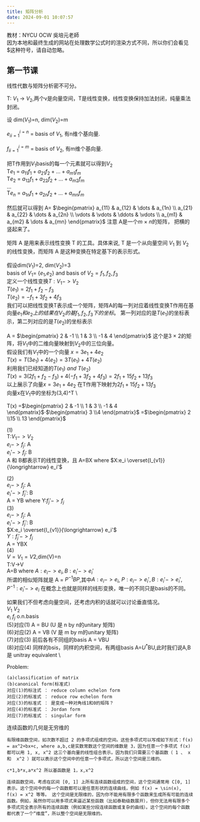 ```yaml
---
title: 矩阵分析
date: 2024-09-01 10:07:57
---
```


教材：NYCU OCW 吳培元老師 \
因为本地和最终生成的网站在处理数学公式时的渲染方式不同，所以你们会看见$这种符号，请自动忽略。 
 
 ## 第一节课

线性代数与矩阵分析密不可分。

T: $V_1$ -> $V_2$,两个v是向量空间，T是线性变换，线性变换保持加法封闭，纯量乘法封闭。

设 dim($V_1$)=n, dim($V_2$)=m

${e_i}_{i=1}^{i=n}$ = basis of $V_1$, 有n维个基向量. \
 \
${f_i}_{i=1}^{i=m}$ = basis of $V_2$, 有m维个基向量. \
 \
把T作用到$V_1$basis的每一个元素就可以得到$V_2$  \
T$e_1$ = $a_{11}f_1+a_{21}f_2+\dots+a_{m1}f_m$ \
T$e_2$ = $a_{12}f_1+a_{22}f_2+\dots+a_{m2}f_m$ \
$\dots$ \
T$e_n$ = $a_{1n}f_1+a_{2n}f_2+\dots+a_{mn}f_m$ \
 \
然后就可以得到 A= $\begin{pmatrix}
a_{11} & a_{12} & \dots & a_{1n} \\
a_{21} & a_{22} & \dots & a_{2n} \\
\vdots & \vdots & \ddots & \vdots \\
a_{m1} & a_{m2} & \dots & a_{mn}
\end{pmatrix}$   注意 A是一个$m$ $\times$ $n$的矩阵， 把横的竖起来了。
 \
 \
 矩阵  A  是用来表示线性变换  T  的工具。具体来说, T  是一个从向量空间  $V_1$  到  $V_2$  的线性变换，而矩阵  A  是这种变换在特定基下的表示形式。 \
  \
假设dim($V_1$)=2, dim($V_2$)=3 \
basis of $V_1$= {$e_1$,$e_2$} and basis of $V_2 = {f_1,f_2,f_3}$ \
定义一个线性变换$T:V_1 -> V_2$ \
$T(e_1) =2f_1+f_2-f_3$ \
$T(e_2) =-f_1+3f_2+4f_3$ \
我们可以把线性变换T表示成一个矩阵，矩阵A的每一列对应着线性变换T作用在基向量$e_1和e_2上的结果在V_2的基f_1,f_2,f_3下的坐标$。 第一列对应的是$T(e_1)$的坐标表示，第二列对应的是$T(e_2)$的坐标表示 \
 \
A = $\begin{pmatrix}
2 & -1 \\
1 & 3 \\
-1 & 4
\end{pmatrix}$ 
这个是3 $\times$ 2的矩阵，将$V_1$中的二维向量映射到$V_2$中的三位向量。 \
假设我们有$V_1$中的一个向量 $x=3e_1+4e_2$ \
$T(x)= T(3e_1)+4(e_2)=3T(e_1)+4T(e_2)$ \
利用我们已经知道的$T(e_1)\ and\ T(e_2)$ \
$T(x) = 3(2f_1+f_2-f_3)+4(-f_1+3f_2+4f_3) = 2f_1+15f_2+13f_3$ \
以上展示了向量$x=3e_1+4e_2$ 在T作用下映射为$2f_1+15f_2+13f_3$ \
向量x在$V_1$中的坐标为(3,4)^T \

T(x) =$\begin{pmatrix}
2 & -1 \\
1 & 3 \\
-1 & 4
\end{pmatrix}$$\cdot$$\begin{pmatrix} 3 \\4 \end{pmatrix}$ =$\begin{pmatrix} 2 \\15 \\ 13 \end{pmatrix}$ 

(1)                
T:$V_1 -> V_2$ \
$e_i -> f_j$: A \
$e_i' -> f_j$: B \
A 和 B都表示T的线性变换，且 A=BX where $X:e_i \overset{I_{v1}}{\longrightarrow} e_i'$ 

(2) \
$e_i -> f_j$: A \
$e_i' -> f_j'$: B \
A = YB where Y:$f_j'->f_j$ \
(3) \
$e_i -> f_j$: A \
$e_i' -> f_j'$: B \
$X:e_i \overset{I_{v1}}{\longrightarrow} e_i'$  \
$Y:f_j' -> f_j$ \
A = YBX \
(4) \
$V=V_1=V2$,dim(V)=n \
T:V->V \
A=B where $A:e_i->e_i,B:e_i'->e_i'$\
 所谓的相似矩阵就是 A = $P^{-1}BP$,其中$A:e_i -> e_i$, $P:e_i - >e_i',B:e_i'->e_i',P^{-1}:e_i'->e_i$ 在概念上也就是同样的线形变换，唯一的不同只是basis的不同。

 如果我们不但考虑向量空间，还考虑内积的话就可以讨论垂直情况。 \
 $V_1$ $V_2$ \
 $e_i$ $f_j$  o.n.basis \
 (5)对应(1) A = BU (U 是 n by n的unitary 矩阵) \
 (6)对应(2) A = VB (V 是 m by m的unitary 矩阵) \
 (7)对应(3) 前后各有不同组的basis A = VBU \
 (8)对应(4) 同样的bsis，同样的内积空间，有两组basis  A=$U^*$BU,此时我们说A,B是 unitray equivalent \

 Problem:

    (a)classification of matrix
    (b)canonical form(标准式)
    对应(1)的标注式 ： reduce column echelon form
    对应(2)的标准式 ： reduce row echelon form
    对应(3)的标准式 ： 是变成一种对角线1和0的矩阵？
    对应(4)的标准式 ： Jordan form
    对应(7)的标准式 ： singular form





连续函数的几何是无穷维的

    有限维函数空间，如次数不超过 2 的多项式组成的空间。这些多项式可以写成如下形式：f(x) = ax^2+bx+c, where a,b,c是实数常数这个空间的维数是 3，因为任意一个多项式 f(x) 都可以用 1, x, x^2 这三个基向量的线性组合表示。因为我们只需要三个基函数（ 1 、 x  和  x^2 ）就可以表示这个空间中的任意一个多项式，所以这个空间是三维的。

    c*1,b*x,a*x^2 所以基函数是 1，x,x^2

    连续函数空间，考虑在区间 [0, 1] 上所有连续函数组成的空间，这个空间通常用 C[0, 1] 表示。这个空间中的每一个函数都可以是任意形状的连续曲线，例如 f(x) = \sin(x), f(x) = x^2 等等。 这个空间是无限维的，因为你不能用有限多个函数来生成所有可能的连续函数。例如，虽然你可以用多项式来逼近某些函数（比如泰勒级数展开），但你无法用有限多个多项式完全表示所有的连续函数（例如某些分段连续函数或复杂的曲线）。这个空间的每个函数都代表了一个“维度”，所以整个空间是无限维的。
